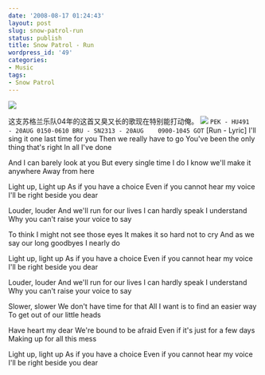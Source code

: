 ```yaml
---
date: '2008-08-17 01:24:43'
layout: post
slug: snow-patrol-run
status: publish
title: Snow Patrol - Run
wordpress_id: '49'
categories:
- Music
tags:
- Snow Patrol
---
```


![](http://www.wzhang.org/wp-content/uploads/SPR-1.jpg)


这支苏格兰乐队04年的这首又臭又长的歌现在特别能打动俺。
![](http://www.wzhang.org/wp-content/uploads/SPR-3.jpg)
`PEK - HU491  - 20AUG 0150-0610
BRU - SN2313 - 20AUG	0900-1045
GOT`
[Run - Lyric]
I'll sing it one last time for you
Then we really have to go
You've been the only thing that's right
In all I've done

And I can barely look at you
But every single time I do
I know we'll make it anywhere
Away from here

Light up, Light up
As if you have a choice
Even if you cannot hear my voice
I'll be right beside you dear

Louder, louder
And we'll run for our lives
I can hardly speak I understand
Why you can't raise your voice to say

To think I might not see those eyes
It makes it so hard not to cry
And as we say our long goodbyes
I nearly do

Light up, light up
As if you have a choice
Even if you cannot hear my voice
I'll be right beside you dear

Louder, louder
And we'll run for our lives
I can hardly speak I understand
Why you can't raise your voice to say

Slower, slower
We don't have time for that
All I want is to find an easier way
To get out of our little heads

Have heart my dear
We're bound to be afraid
Even if it's just for a few days
Making up for all this mess

Light up, light up
As if you have a choice
Even if you cannot hear my voice
I'll be right beside you dear				

